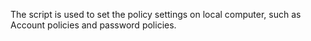 The script is used to set the policy settings on local computer, such as Account policies and password policies.